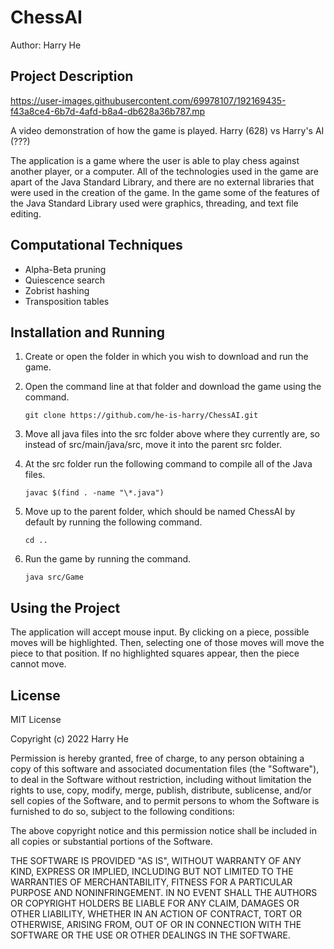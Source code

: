 # ChessAI

Author: Harry He

## Project Description

https://user-images.githubusercontent.com/69978107/192169435-f43a8ce4-6b7d-4afd-b8a4-db628a36b787.mp

A video demonstration of how the game is played.
Harry (628) vs Harry's AI (???)

The application is a game where the user is able to play chess against another player, or a computer. All of the technologies used in the game are apart of the Java Standard Library, and there are no external libraries that were used in the creation of the game. In the game some of the features of the Java Standard Library used were graphics, threading, and text file editing.

## Computational Techniques

- Alpha-Beta pruning
- Quiescence search
- Zobrist hashing
- Transposition tables

## Installation and Running

1. Create or open the folder in which you wish to download and run the game.
	
2. Open the command line at that folder and download the game using the command.

       git clone https://github.com/he-is-harry/ChessAI.git

3. Move all java files into the src folder above where they currently are, so instead of src/main/java/src, move it into the parent src folder.

4. At the src folder run the following command to compile all of the Java files.

       javac $(find . -name "\*.java")

5. Move up to the parent folder, which should be named ChessAI by default by running the following command.

       cd ..

6. Run the game by running the command.

       java src/Game

## Using the Project

The application will accept mouse input. By clicking on a piece, possible moves will be highlighted. Then, selecting one of those moves will move the piece to that position. If no highlighted squares appear, then the piece cannot move.

## License

MIT License

Copyright (c) 2022 Harry He

Permission is hereby granted, free of charge, to any person obtaining a copy
of this software and associated documentation files (the "Software"), to deal
in the Software without restriction, including without limitation the rights
to use, copy, modify, merge, publish, distribute, sublicense, and/or sell
copies of the Software, and to permit persons to whom the Software is
furnished to do so, subject to the following conditions:

The above copyright notice and this permission notice shall be included in all
copies or substantial portions of the Software.

THE SOFTWARE IS PROVIDED "AS IS", WITHOUT WARRANTY OF ANY KIND, EXPRESS OR
IMPLIED, INCLUDING BUT NOT LIMITED TO THE WARRANTIES OF MERCHANTABILITY,
FITNESS FOR A PARTICULAR PURPOSE AND NONINFRINGEMENT. IN NO EVENT SHALL THE
AUTHORS OR COPYRIGHT HOLDERS BE LIABLE FOR ANY CLAIM, DAMAGES OR OTHER
LIABILITY, WHETHER IN AN ACTION OF CONTRACT, TORT OR OTHERWISE, ARISING FROM,
OUT OF OR IN CONNECTION WITH THE SOFTWARE OR THE USE OR OTHER DEALINGS IN THE
SOFTWARE.

